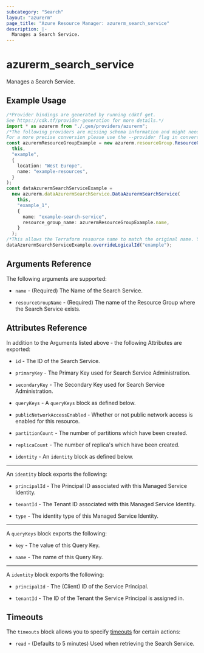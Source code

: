 ```yaml
---
subcategory: "Search"
layout: "azurerm"
page_title: "Azure Resource Manager: azurerm_search_service"
description: |-
  Manages a Search Service.
---
```


# azurerm\_search\_service

Manages a Search Service.

## Example Usage

```typescript
/*Provider bindings are generated by running cdktf get.
See https://cdk.tf/provider-generation for more details.*/
import * as azurerm from "./.gen/providers/azurerm";
/*The following providers are missing schema information and might need manual adjustments to synthesize correctly: azurerm.
For a more precise conversion please use the --provider flag in convert.*/
const azurermResourceGroupExample = new azurerm.resourceGroup.ResourceGroup(
  this,
  "example",
  {
    location: "West Europe",
    name: "example-resources",
  }
);
const dataAzurermSearchServiceExample =
  new azurerm.dataAzurermSearchService.DataAzurermSearchService(
    this,
    "example_1",
    {
      name: "example-search-service",
      resource_group_name: azurermResourceGroupExample.name,
    }
  );
/*This allows the Terraform resource name to match the original name. You can remove the call if you don't need them to match.*/
dataAzurermSearchServiceExample.overrideLogicalId("example");

```

## Arguments Reference

The following arguments are supported:

*   `name` - (Required) The Name of the Search Service.

*   `resourceGroupName` - (Required) The name of the Resource Group where the Search Service exists.

## Attributes Reference

In addition to the Arguments listed above - the following Attributes are exported:

*   `id` - The ID of the Search Service.

*   `primaryKey` - The Primary Key used for Search Service Administration.

*   `secondaryKey` - The Secondary Key used for Search Service Administration.

*   `queryKeys` - A `queryKeys` block as defined below.

*   `publicNetworkAccessEnabled` - Whether or not public network access is enabled for this resource.

*   `partitionCount` - The number of partitions which have been created.

*   `replicaCount` - The number of replica's which have been created.

*   `identity` - An `identity` block as defined below.

***

An `identity` block exports the following:

*   `principalId` - The Principal ID associated with this Managed Service Identity.

*   `tenantId` - The Tenant ID associated with this Managed Service Identity.

*   `type` - The identity type of this Managed Service Identity.

***

A `queryKeys` block exports the following:

*   `key` - The value of this Query Key.

*   `name` - The name of this Query Key.

***

A `identity` block exports the following:

*   `principalId` - The (Client) ID of the Service Principal.

*   `tenantId` - The ID of the Tenant the Service Principal is assigned in.

## Timeouts

The `timeouts` block allows you to specify [timeouts](https://www.terraform.io/language/resources/syntax#operation-timeouts) for certain actions:

* `read` - (Defaults to 5 minutes) Used when retrieving the Search Service.
